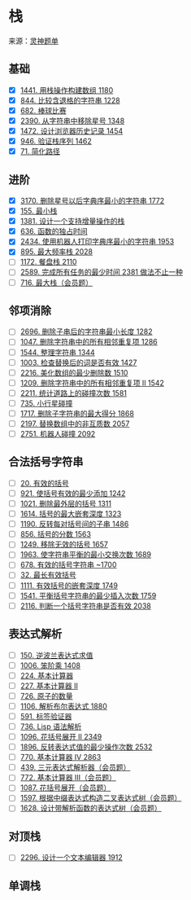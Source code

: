 # 栈
来源：[灵神题单](https://leetcode.cn/circle/discuss/mOr1u6/)

## 基础
- [x] [1441. 用栈操作构建数组 1180](https://leetcode.cn/problems/build-an-array-with-stack-operations/)
- [x] [844. 比较含退格的字符串 1228](https://leetcode.cn/problems/backspace-string-compare/)
- [x] [682. 棒球比赛](https://leetcode.cn/problems/baseball-game/)
- [x] [2390. 从字符串中移除星号 1348](https://leetcode.cn/problems/removing-stars-from-a-string/)
- [x] [1472. 设计浏览器历史记录 1454](https://leetcode.cn/problems/design-browser-history/)
- [x] [946. 验证栈序列 1462](https://leetcode.cn/problems/validate-stack-sequences/)
- [x] [71. 简化路径](https://leetcode.cn/problems/simplify-path/)

## 进阶
- [x] [3170. 删除星号以后字典序最小的字符串 1772](https://leetcode.cn/problems/lexicographically-minimum-string-after-removing-stars/)
- [x] [155. 最小栈](https://leetcode.cn/problems/min-stack/)
- [x] [1381. 设计一个支持增量操作的栈](https://leetcode.cn/problems/design-a-stack-with-increment-operation/)
- [x] [636. 函数的独占时间](https://leetcode.cn/problems/exclusive-time-of-functions/)
- [x] [2434. 使用机器人打印字典序最小的字符串 1953](https://leetcode.cn/problems/using-a-robot-to-print-the-lexicographically-smallest-string/)
- [x] [895. 最大频率栈 2028](https://leetcode.cn/problems/maximum-frequency-stack/)
- [ ] [1172. 餐盘栈 2110](https://leetcode.cn/problems/dinner-plate-stacks/)
- [ ] [2589. 完成所有任务的最少时间 2381 做法不止一种](https://leetcode.cn/problems/minimum-time-to-complete-all-tasks/)
- [ ] [716. 最大栈（会员题）](https://leetcode.cn/problems/max-stack/)

## 邻项消除
- [ ] [2696. 删除子串后的字符串最小长度 1282](https://leetcode.cn/problems/minimum-string-length-after-removing-substrings/)
- [ ] [1047. 删除字符串中的所有相邻重复项 1286](https://leetcode.cn/problems/remove-all-adjacent-duplicates-in-string/)
- [ ] [1544. 整理字符串 1344](https://leetcode.cn/problems/make-the-string-great/)
- [ ] [1003. 检查替换后的词是否有效 1427](https://leetcode.cn/problems/check-if-word-is-valid-after-substitutions/)
- [ ] [2216. 美化数组的最少删除数 1510](https://leetcode.cn/problems/minimum-deletions-to-make-array-beautiful/)
- [ ] [1209. 删除字符串中的所有相邻重复项 II 1542](https://leetcode.cn/problems/remove-all-adjacent-duplicates-in-string-ii/)
- [ ] [2211. 统计道路上的碰撞次数 1581](https://leetcode.cn/problems/count-collisions-on-a-road/)
- [ ] [735. 小行星碰撞](https://leetcode.cn/problems/asteroid-collision/)
- [ ] [1717. 删除子字符串的最大得分 1868](https://leetcode.cn/problems/maximum-score-from-removing-substrings/)
- [ ] [2197. 替换数组中的非互质数 2057](https://leetcode.cn/problems/replace-non-coprime-numbers-in-array/)
- [ ] [2751. 机器人碰撞 2092](https://leetcode.cn/problems/robot-collisions/)

## 合法括号字符串
- [ ] [20. 有效的括号](https://leetcode.cn/problems/valid-parentheses/)
- [ ] [921. 使括号有效的最少添加 1242](https://leetcode.cn/problems/minimum-add-to-make-parentheses-valid/)
- [ ] [1021. 删除最外层的括号 1311](https://leetcode.cn/problems/remove-outermost-parentheses/)
- [ ] [1614. 括号的最大嵌套深度 1323](https://leetcode.cn/problems/maximum-nesting-depth-of-the-parentheses/)
- [ ] [1190. 反转每对括号间的子串 1486](https://leetcode.cn/problems/reverse-substrings-between-each-pair-of-parentheses/)
- [ ] [856. 括号的分数 1563](https://leetcode.cn/problems/score-of-parentheses/)
- [ ] [1249. 移除无效的括号 1657](https://leetcode.cn/problems/minimum-remove-to-make-valid-parentheses/)
- [ ] [1963. 使字符串平衡的最小交换次数 1689](https://leetcode.cn/problems/minimum-number-of-swaps-to-make-the-string-balanced/)
- [ ] [678. 有效的括号字符串 ~1700](https://leetcode.cn/problems/valid-parenthesis-string/)
- [ ] [32. 最长有效括号](https://leetcode.cn/problems/longest-valid-parentheses/)
- [ ] [1111. 有效括号的嵌套深度 1749](https://leetcode.cn/problems/maximum-nesting-depth-of-two-valid-parentheses-strings/)
- [ ] [1541. 平衡括号字符串的最少插入次数 1759](https://leetcode.cn/problems/minimum-insertions-to-balance-a-parentheses-string/)
- [ ] [2116. 判断一个括号字符串是否有效 2038](https://leetcode.cn/problems/check-if-a-parentheses-string-can-be-valid/)

## 表达式解析
- [ ] [150. 逆波兰表达式求值](https://leetcode.cn/problems/evaluate-reverse-polish-notation/)
- [ ] [1006. 笨阶乘 1408](https://leetcode.cn/problems/clumsy-factorial/)
- [ ] [224. 基本计算器](https://leetcode.cn/problems/basic-calculator/)
- [ ] [227. 基本计算器 II](https://leetcode.cn/problems/basic-calculator-ii/)
- [ ] [726. 原子的数量](https://leetcode.cn/problems/number-of-atoms/)
- [ ] [1106. 解析布尔表达式 1880](https://leetcode.cn/problems/parsing-a-boolean-expression/)
- [ ] [591. 标签验证器](https://leetcode.cn/problems/tag-validator/)
- [ ] [736. Lisp 语法解析](https://leetcode.cn/problems/parse-lisp-expression/)
- [ ] [1096. 花括号展开 II 2349](https://leetcode.cn/problems/brace-expansion-ii/)
- [ ] [1896. 反转表达式值的最少操作次数 2532](https://leetcode.cn/problems/minimum-cost-to-change-the-final-value-of-expression/)
- [ ] [770. 基本计算器 IV 2863](https://leetcode.cn/problems/basic-calculator-iv/)
- [ ] [439. 三元表达式解析器（会员题）](https://leetcode.cn/problems/ternary-expression-parser/)
- [ ] [772. 基本计算器 III（会员题）](https://leetcode.cn/problems/basic-calculator-iii/)
- [ ] [1087. 花括号展开（会员题）](https://leetcode.cn/problems/brace-expansion/)
- [ ] [1597. 根据中缀表达式构造二叉表达式树（会员题）](https://leetcode.cn/problems/build-binary-expression-tree-from-infix-expression/)
- [ ] [1628. 设计带解析函数的表达式树（会员题）](https://leetcode.cn/problems/design-an-expression-tree-with-evaluate-function/)

## 对顶栈
- [ ] [2296. 设计一个文本编辑器 1912](https://leetcode.cn/problems/design-a-text-editor/)

## 单调栈

